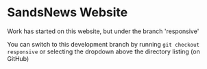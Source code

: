 # SandsNews Website

Work has started on this website, but under the branch 'responsive'

You can switch to this development branch by running `git checkout responsive` or selecting the dropdown above the directory listing (on GitHub)